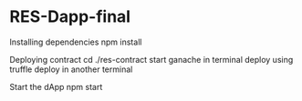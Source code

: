 # RES-Dapp-final


Installing dependencies
npm install

Deploying contract
cd ./res-contract
start ganache in terminal
deploy using truffle deploy in another terminal

Start the dApp
npm start
